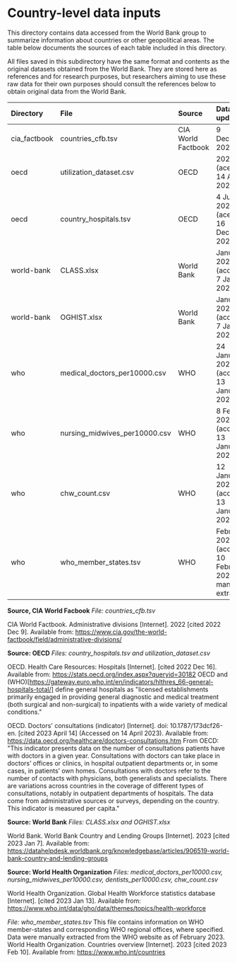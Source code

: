 # Country-level data inputs

This directory contains data accessed from the World Bank group to summarize information about countries or other geopolitical areas. The table below documents the sources of each table included in this directory.

All files saved in this subdirectory have the same format and contents as the original datasets obtained from the World Bank. They are stored here as references and for research purposes, but researchers aiming to use these raw data for their own purposes should consult the references below to obtain original data from the World Bank.


| Directory               | File                              |  Source             | Data last updated
| :---                    | :---                              | :---                | :--- 
| cia_factbook            | countries_cfb.tsv                 | CIA World Factbook  | 9 December, 2022
| oecd                    | utilization_dataset.csv           | OECD                | 2023 (acessed 14 April, 2023)
| oecd                    | country_hospitals.tsv             | OECD                | 4 July, 2022 (acessed 16 December, 2022)
| world-bank              | CLASS.xlsx                        | World Bank          | January 2023 (accessed 7 January, 2023)
| world-bank              | OGHIST.xlsx                       | World Bank          | January 2023 (accessed 7 January, 2023)
| who                     | medical_doctors_per10000.csv      | WHO                 | 24 January 2022 (accessed 13 January, 2023)
| who                     | nursing_midwives_per10000.csv     | WHO                 | 8 February 2022 (accessed 13 January, 2023)
| who                     | chw_count.csv                     | WHO                 | 12 January 2022 (accessed 13 January, 2023)
| who                     | who_member_states.tsv             | WHO                 | February 2023 (accessed 10 February, 2023, manually extracted)

**Source, CIA World Facbook**
*File: countries_cfb.tsv*

CIA World Factbook. Administrative divisions [Internet]. 2022 [cited 2022 Dec 9]. Available from: https://www.cia.gov/the-world-factbook/field/administrative-divisions/

**Source: OECD**
*Files: country_hospitals.tsv and utilization_dataset.csv*

OECD. Health Care Resources: Hospitals [Internet]. [cited 2022 Dec 16]. Available from: https://stats.oecd.org/index.aspx?queryid=30182
OECD and (WHO)[https://gateway.euro.who.int/en/indicators/hlthres_66-general-hospitals-total/] define general hospitals as "licensed establishments primarily engaged in providing general diagnostic and medical treatment (both surgical and non-surgical) to inpatients with a wide variety of medical conditions."

OECD. Doctors' consultations (indicator) [Internet]. doi: 10.1787/173dcf26-en. [cited 2023 April 14] (Accessed on 14 April 2023). Available from: https://data.oecd.org/healthcare/doctors-consultations.htm
	From OECD: "This indicator presents data on the number of consultations patients have with doctors in a given year. Consultations with doctors can take place in doctors’ offices or clinics, in hospital outpatient departments or, in some cases, in patients’ own homes. Consultations with doctors refer to the number of contacts with physicians, both generalists and specialists. There are variations across countries in the coverage of different types of consultations, notably in outpatient departments of hospitals. The data come from administrative sources or surveys, depending on the country. This indicator is measured per capita."

**Source: World Bank**
*Files: CLASS.xlsx and OGHIST.xlsx*

World Bank. World Bank Country and Lending Groups [Internet]. 2023 [cited 2023 Jan 7]. Available from: https://datahelpdesk.worldbank.org/knowledgebase/articles/906519-world-bank-country-and-lending-groups

**Source: World Health Organization**
*Files: medical_doctors_per10000.csv, nursing_midwives_per10000.csv, dentists_per10000.csv, chw_count.csv*

World Health Organization. Global Health Workforce statistics database [Internet]. [cited 2023 Jan 13]. Available from: https://www.who.int/data/gho/data/themes/topics/health-workforce

*File: who_member_states.tsv*
This file contains information on WHO member-states and corresponding WHO regional offices, where specified. Data were manually extracted from the WHO website as of February 2023. World Health Organization. Countries overview [Internet]. 2023 [cited 2023 Feb 10]. Available from: https://www.who.int/countries


